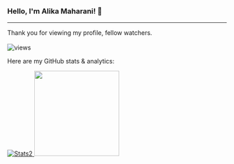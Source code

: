 ### Hello, I'm Alika Maharani! 👋 

----
Thank you for viewing my profile, fellow watchers.</br></br>
<img alt="views" src="https://komarev.com/ghpvc/?username=Kyuzan0&color=0b5394" />

Here are my GitHub stats & analytics:</br>
 
<p align="left" class="d-flex justify-content-center align-items-center">
<a href="https://github.com/alikamaharani">
<img alt="Stats2" src="https://github-readme-streak-stats.herokuapp.com/?user=alikamaharani&theme=tokyonight" /> 
<img height="195em" src="https://github-readme-stats-eight-theta.vercel.app/api?username=alikamaharani&show_icons=true&theme=blue-green&include_all_commits=true&count_private=true"/>
</a>
</p> 


<!--
**Kyuzan0/Kyuzan0** is a ✨ _special_ ✨ repository because its `README.md` (this file) appears on your GitHub profile.

Here are some ideas to get you started:

- 🔭 I’m currently working on ...
- 🌱 I’m currently learning ...
- 👯 I’m looking to collaborate on ...
- 🤔 I’m looking for help with ...
- 💬 Ask me about ...
- 📫 How to reach me: ...
- 😄 Pronouns: ...
- ⚡ Fun fact: ...
-->
